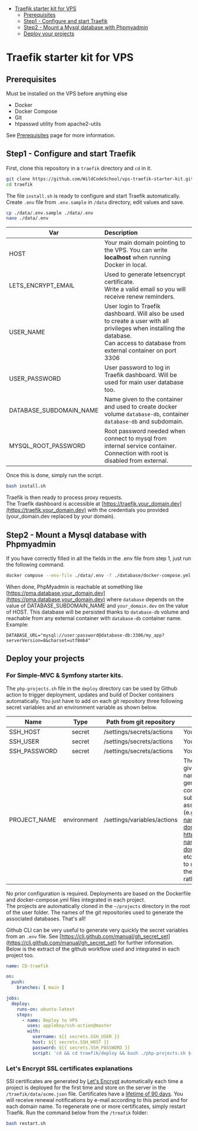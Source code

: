 <!-- TOC -->

* [Traefik starter kit for VPS](#traefik-starter-kit-for-vps)
    * [Prerequisites](#prerequisites)
    * [Step1 - Configure and start Traefik](#step1---configure-and-start-traefik)
    * [Step2 - Mount a Mysql database with Phpmyadmin](#step2---mount-a-mysql-database-with-phpmyadmin)
    * [Deploy your projects](#deploy-your-projects)

<!-- TOC -->

# Traefik starter kit for VPS

## Prerequisites

Must be installed on the VPS before anything else

- Docker
- Docker Compose
- Git
- htpasswd utility from apache2-utils

See [Prerequisites](PREREQUISITES.md) page for more information.

## Step1 - Configure and start Traefik

First, clone this repository in a `traefik` directory and `cd` in it.

```bash
git clone https://github.com/WildCodeSchool/vps-traefik-starter-kit.git traefik
cd traefik
```

The file `install.sh` is ready to configure and start Traefik automatically.  
Create `.env` file from `.env.sample` in `/data` directory, edit values and save.

```bash
cp ./data/.env.sample ./data/.env
nano ./data/.env
```

| Var                     | Description                                                                                                                                                                            |
|-------------------------|:---------------------------------------------------------------------------------------------------------------------------------------------------------------------------------------|
| HOST                    | Your main domain pointing to the VPS. You can write __localhost__ when running Docker in local.                                                                                        |
| LETS_ENCRYPT_EMAIL      | Used to generate letsencrypt certificate. <br/> Write a valid email so you will receive renew reminders.                                                                               |
| USER_NAME               | User login to Traefik dashboard. Will also be used to create a user with all privileges when installing the database. <br/>Can access to database from external container on port 3306 |
| USER_PASSWORD           | User password to log in Traefik dashboard. Will be used for main user database too.                                                                                                    |
| DATABASE_SUBDOMAIN_NAME | Name given to the container and used to create docker volume `database-db`, container `database-db` and subdomain.                                                                     |
| MYSQL_ROOT_PASSWORD     | Root password needed when connect to mysql from internal service container. <br/>Connection with root is disabled from external.                                                       |

Once this is done, simply run the script.

```bash
bash install.sh
```

Traefik is then ready to process proxy requests.  
The Traefik dashboard is accessible at [https://traefik.your_domain.dev](https://traefik.your_domain.dev) with the
credentials you provided (your_domain.dev replaced by your domain).

## Step2 - Mount a Mysql database with Phpmyadmin

If you have correctly filled in all the fields in the .env file from step 1, just run the following command.

```bash
docker compose --env-file ./data/.env -f ./database/docker-compose.yml up -d
```

When done, PhpMyadmin is reachable at something
like [https://pma.database.your_domain.dev](https://pma.database.your_domain.dev) where `database` depends on
the value of DATABASE_SUBDOMAIN_NAME and `your_domain.dev` on the value of HOST.
This database will be persisted thanks to `database-db` volume and reachable from any external container
with `database-db` container name.  
Example:

```dotenv
DATABASE_URL="mysql://user:password@database-db:3306/my_app?serverVersion=8&charset=utf8mb4"
```

## Deploy your projects

### For Simple-MVC & Symfony starter kits.

The `php-projects.sh` file in the `deploy` directory can be used by Github action to trigger deployment, updates and build of Docker containers automatically.
You just have to add on each git repository three following secret variables and an environment variable as shown below.

| Name         |    Type     | Path from git repository    | Description                                                                                                                                                                                                                                                                                                                                      |
|--------------|:-----------:|-----------------------------|--------------------------------------------------------------------------------------------------------------------------------------------------------------------------------------------------------------------------------------------------------------------------------------------------------------------------------------------------|
| SSH_HOST     |   secret    | /settings/secrets/actions   | Your VPS IP address                                                                                                                                                                                                                                                                                                                              |
| SSH_USER     |   secret    | /settings/secrets/actions   | Your ssh user name                                                                                                                                                                                                                                                                                                                               |
| SSH_PASSWORD |   secret    | /settings/secrets/actions   | Your ssh user password                                                                                                                                                                                                                                                                                                                           |
| PROJECT_NAME | environment | /settings/variables/actions | The name you want to give to the project. This name will be used to generate the Docker container as well as the subdomain and associated services (e.g. https://project-name.your-domain.wilders.dev, https://mailhog.project-name.your-domain.wilders.dev, etc.). ⚠️ Be careful not to use underscores in the project name but rather hyphens. |

No prior configuration is required. Deployments are based on the Dockerfile and docker-compose.yml files integrated in each project.  
The projects are automatically cloned in the `~/projects` directory in the root of the user folder. The names of the git repositories used to generate the associated databases. That's all!



Github CLI can be very useful to generate very quickly the secret variables from an `.env` file.
See [https://cli.github.com/manual/gh_secret_set](https://cli.github.com/manual/gh_secret_set) for further
information.  
Below is the extract of the github workflow used and integrated in each project too.

```yaml
name: CD-traefik

on:
  push:
    branches: [ main ]

jobs:
  deploy:
    runs-on: ubuntu-latest
    steps:
      - name: Deploy to VPS
        uses: appleboy/ssh-action@master
        with:
          username: ${{ secrets.SSH_USER }}
          host: ${{ secrets.SSH_HOST }}
          password: ${{ secrets.SSH_PASSWORD }}
          script: 'cd && cd traefik/deploy && bash ./php-projects.sh ${{ github.event.repository.name }} ${{ vars.PROJECT_NAME }}'
```

### Let's Encrypt SSL certificates explanations

SSl certificates are generated by [Let's Encrypt](https://letsencrypt.org/) automatically each time a project is deployed for the first time and store on the server in the `/traefik/data/acme.json` file. Certificates have a [lifetime of 90 days](https://letsencrypt.org/2015/11/09/why-90-days.htm). You will receive renewal notifications by e-mail according to this period and for each domain name.
To regenerate one or more certificates, simply restart Traefik. Run the command below from the `/treafik` folder:
```bash
bash restart.sh
```